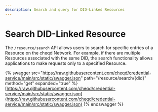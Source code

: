 ```yaml
---
description: Search and query for DID-Linked Resources
---
```


# Search DID-Linked Resource

The `/resource/search` API allows users to search for specific entries of a Resource on the cheqd Network. For example, if there are multiple Resources associated with the same DID, the search functionality allows applications to make requests only to a specified Resource.&#x20;

{% swagger src="https://raw.githubusercontent.com/cheqd/credential-service/main/src/static/swagger.json" path="/resource/search/{did}" method="get" expanded="true" %}
[https://raw.githubusercontent.com/cheqd/credential-service/main/src/static/swagger.json](https://raw.githubusercontent.com/cheqd/credential-service/main/src/static/swagger.json)
{% endswagger %}
